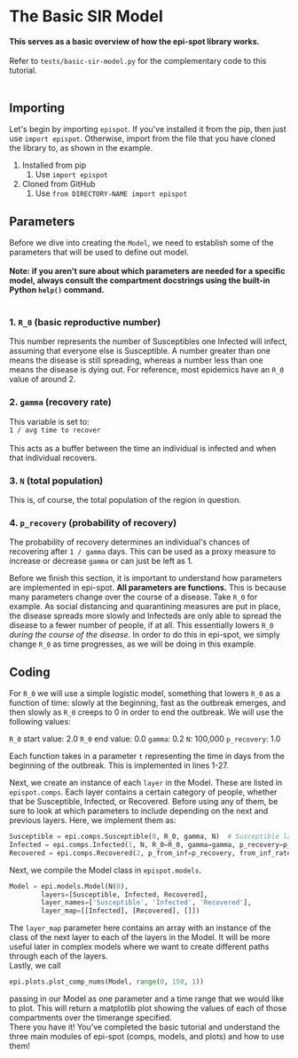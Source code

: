 # The Basic SIR Model
#### This serves as a basic overview of how the epi-spot library works.

Refer to `tests/basic-sir-model.py` for the 
complementary code to this tutorial.
<br><br>

## Importing
Let's begin by importing `epispot`. If you've installed 
it from the pip, then just use `import epispot`. 
Otherwise, import from the file that you have cloned 
the library to, as shown in the example.

1. Installed from pip
    1. Use `import epispot`
2. Cloned from GitHub
    1. Use `from DIRECTORY-NAME import epispot`

## Parameters
Before we dive into creating the `Model`, we need to 
establish some of the parameters that will be used to 
define out model.
<br><br>
**Note: if you aren't sure about which parameters are 
needed for a specific model, always consult the 
compartment docstrings using the built-in Python 
`help()` command.**
<br><br>

### 1. `R_0` (basic reproductive number)
This number represents the number of 
Susceptibles one Infected will infect, 
assuming that everyone else is Susceptible. A 
number greater than one means the disease is still 
spreading, whereas a number less than one means 
the disease is dying out. For reference, most 
epidemics have an `R_0` value of around 2.

### 2. `gamma` (recovery rate)
This variable is set to: <br>
`1 / avg time to recover` <br><br>
This acts as a buffer between the time an individual 
is infected and when that individual recovers.

### 3. `N` (total population)
This is, of course, the total population of the 
region in question.

### 4. `p_recovery` (probability of recovery)
The probability of recovery determines an individual's 
chances of recovering after `1 / gamma` days. This can 
be used as a proxy measure to increase or decrease 
`gamma` or can just be left as 1.

Before we finish this section, it is important to 
understand how parameters are implemented in epi-spot. 
**All parameters are functions.** This is because many 
parameters change over the course of a disease. Take 
`R_0` for example. As social distancing and 
quarantining measures are put in place, the disease 
spreads more slowly and Infecteds are only able to 
spread the disease to a fewer number of people, if at 
all. This essentially lowers `R_0` *during the course 
of the disease*. In order to do this in epi-spot, we 
simply change `R_0` as time progresses, as we will be 
doing in this example.

## Coding

For `R_0` we will use a simple logistic model, 
something that lowers `R_0` as a function of time: 
slowly at the beginning, fast as the outbreak emerges, 
and then slowly as `R_0` creeps to 0 in order to end 
the outbreak. We will use the following values:

`R_0` start value: 2.0 
`R_0` end value: 0.0
`gamma`: 0.2
`N`: 100,000
`p_recovery`: 1.0

Each function takes in a parameter `t` representing 
the time in days from the beginning of the outbreak. 
This is implemented in lines 1-27.

Next, we create an instance of each `layer` in the 
Model. These are listed in `epispot.comps`. Each 
layer contains a certain category of people, whether 
that be Susceptible, Infected, or Recovered. Before 
using any of them, be sure to look at which parameters 
to include depending on the next and previous layers. 
Here, we implement them as:
```python
Susceptible = epi.comps.Susceptible(0, R_0, gamma, N)  # Susceptible layer
Infected = epi.comps.Infected(1, N, R_0=R_0, gamma=gamma, p_recovery=p_recovery, recovery_rate=gamma)  # Infected layer
Recovered = epi.comps.Recovered(2, p_from_inf=p_recovery, from_inf_rate=gamma)  # Recovered layer
```
Next, we compile the Model class in `epispot.models`.
```python
Model = epi.models.Model(N(0), 
        layers=[Susceptible, Infected, Recovered], 
        layer_names=['Susceptible', 'Infected', 'Recovered'],
        layer_map=[[Infected], [Recovered], []])
```
The `layer_map` parameter here contains an array with 
an instance of the class of the next layer to each of 
the layers in the Model. It will be more useful later 
in complex models where we want to create different 
paths through each of the layers.
<br>
Lastly, we call
```python
epi.plots.plot_comp_nums(Model, range(0, 150, 1))
```
passing in our Model as one parameter and a time 
range that we would like to plot. This will return a 
matplotlib plot showing the values of each of those 
compartments over the timerange specified.
<br>
There you have it! You've completed the basic tutorial 
and understand the three main modules of epi-spot 
(comps, models, and plots) and how to use them!